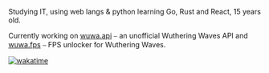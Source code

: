 Studying IT, using web langs & python learning Go, Rust and React, 15 years old.

Currently working on [wuwa.api](https://koyio.rest) ⎯ an unofficial Wuthering Waves API and [wuwa.fps](https://github.com/whosneksio/wuwa.fps)  ⎯ FPS unlocker for Wuthering Waves.

[![wakatime](https://wakatime.com/badge/user/d91eae13-13e3-44a6-94f8-9d3719990e17.svg?style=for-the-badge)](https://wakatime.com/@d91eae13-13e3-44a6-94f8-9d3719990e17)

